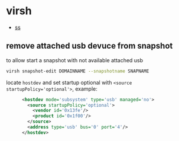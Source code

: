 # virsh

- [ss](#ss)

## remove attached usb devuce from snapshot

to allow start a snapshot with not available attached usb

```sh
virsh snapshot-edit DOMAINNAME --snapshotname SNAPNAME
```

locate `hostdev` and set startup optional with `<source startupPolicy='optional'>`, example:

```xml
      <hostdev mode='subsystem' type='usb' managed='no'>
        <source startupPolicy='optional'>
          <vendor id='0x13fe'/>
          <product id='0x1f00'/>
        </source>
        <address type='usb' bus='0' port='4'/>
      </hostdev>
```